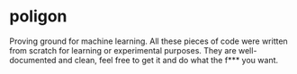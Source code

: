 # poligon
Proving ground for machine learning.
All these pieces of code were written from scratch for learning or experimental purposes.
They are well-documented and clean, feel free to get it and do what the f*** you want.
